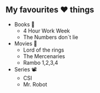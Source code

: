 ## My favourites ❤️ things

* Books 📖
  * 4 Hour Work Week
  * The Numbers don´t lie
* Movies 🎥
  * Lord of the rings
  * The Mercenaries
  * Rambo 1,2,3,4
* Series 📽️
  * CSI
  * Mr. Robot
 
